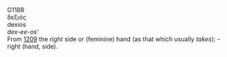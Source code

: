 <body>
  <p>G1188<br>  δεξιός  <br> dexios  <br><i>dex-ee-os‘ </i><br>From <a href="g1209.htm">1209</a>  the <i>right</i> side or (feminine) hand (as that which usually <i>takes</i>): - right (hand, side).<br></p>
 </body>